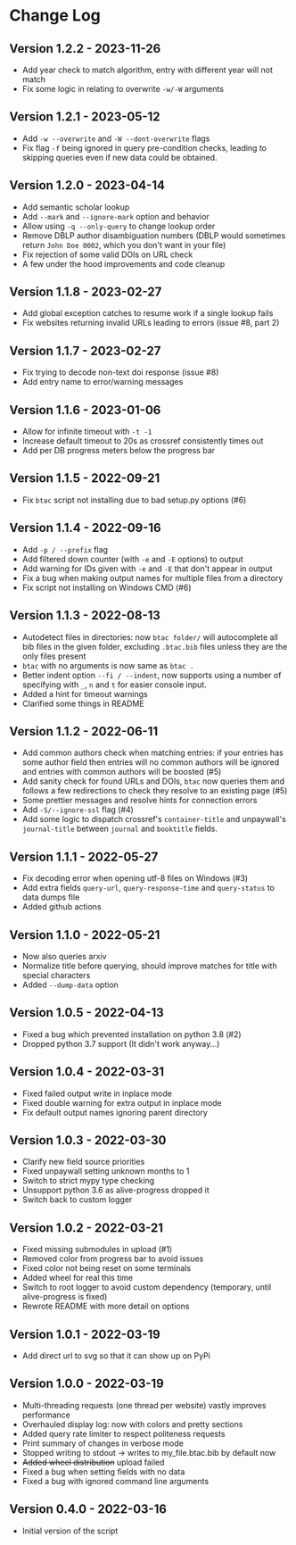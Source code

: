 # Change Log

## Version 1.2.2 - 2023-11-26

- Add year check to match algorithm, entry with different year will not match
- Fix some logic in relating to overwrite `-w/-W` arguments

## Version 1.2.1 - 2023-05-12

- Add `-w --overwrite` and `-W --dont-overwrite` flags
- Fix flag `-f` being ignored in query pre-condition checks, leading
  to skipping queries even if new data could be obtained.

## Version 1.2.0 - 2023-04-14

- Add semantic scholar lookup
- Add `--mark` and `--ignore-mark` option and behavior
- Allow using `-q --only-query` to change lookup order
- Remove DBLP author disambiguation numbers (DBLP would sometimes return `John
  Doe 0002`, which you don't want in your file)
- Fix rejection of some valid DOIs on URL check
- A few under the hood improvements and code cleanup

## Version 1.1.8 - 2023-02-27

- Add global exception catches to resume work if a single lookup fails
- Fix websites returning invalid URLs leading to errors (issue #8, part 2)

## Version 1.1.7 - 2023-02-27

- Fix trying to decode non-text doi response (issue #8)
- Add entry name to error/warning messages

## Version 1.1.6 - 2023-01-06

- Allow for infinite timeout with `-t -1`
- Increase default timeout to 20s as crossref consistently times out
- Add per DB progress meters below the progress bar

## Version 1.1.5 - 2022-09-21

- Fix `btac` script not installing due to bad setup.py options (#6)

## Version 1.1.4 - 2022-09-16

- Add `-p / --prefix` flag
- Add filtered down counter (with `-e` and `-E` options) to output
- Add warning for IDs given with `-e` and `-E` that don't appear in output
- Fix a bug when making output names for multiple files from a directory
- Fix script not installing on Windows CMD (#6)

## Version 1.1.3 - 2022-08-13

- Autodetect files in directories: now `btac folder/` will autocomplete all bib
  files in the given folder, excluding `.btac.bib` files unless they are the
  only files present
- `btac` with no arguments is now same as `btac .`
- Better indent option `--fi / --indent`, now supports using a number of
  specifying with `_`, `n` and `t` for easier console input.
- Added a hint for timeout warnings
- Clarified some things in README

## Version 1.1.2 - 2022-06-11

- Add common authors check when matching entries: if your entries has some
  author field then entries will no common authors will be ignored and entries
  with common authors will be boosted (#5)
- Add sanity check for found URLs and DOIs, `btac` now queries them and follows
  a few redirections to check they resolve to an existing page (#5)
- Some prettier messages and resolve hints for connection errors
- Add `-S/--ignore-ssl` flag (#4)
- Add some logic to dispatch crossref's `container-title` and unpaywall's
  `journal-title` between `journal` and `booktitle` fields.

## Version 1.1.1 - 2022-05-27

- Fix decoding error when opening utf-8 files on Windows (#3)
- Add extra fields `query-url`, `query-response-time` and `query-status` to data
  dumps file
- Added github actions

## Version 1.1.0 - 2022-05-21

- Now also queries arxiv
- Normalize title before querying, should improve matches for title with special
  characters
- Added `--dump-data` option

## Version 1.0.5 - 2022-04-13

- Fixed a bug which prevented installation on python 3.8 (#2)
- Dropped python 3.7 support (It didn't work anyway...)

## Version 1.0.4 - 2022-03-31

- Fixed failed output write in inplace mode
- Fixed double warning for extra output in inplace mode
- Fix default output names ignoring parent directory

## Version 1.0.3 - 2022-03-30

- Clarify new field source priorities
- Fixed unpaywall setting unknown months to 1
- Switch to strict mypy type checking
- Unsupport python 3.6 as alive-progress dropped it
- Switch back to custom logger

## Version 1.0.2 - 2022-03-21

- Fixed missing submodules in upload (#1)
- Removed color from progress bar to avoid issues
- Fixed color not being reset on some terminals
- Added wheel for real this time
- Switch to root logger to avoid custom dependency (temporary, until
  alive-progress is fixed)
- Rewrote README with more detail on options

## Version 1.0.1 - 2022-03-19

- Add direct url to svg so that it can show up on PyPi

## Version 1.0.0 - 2022-03-19

- Multi-threading requests (one thread per website) vastly improves performance
- Overhauled display log: now with colors and pretty sections
- Added query rate limiter to respect politeness requests
- Print summary of changes in verbose mode
- Stopped writing to stdout -> writes to my_file.btac.bib by default now
- ~~Added wheel distribution~~ upload failed
- Fixed a bug when setting fields with no data
- Fixed a bug with ignored command line arguments

## Version 0.4.0 - 2022-03-16

- Initial version of the script
